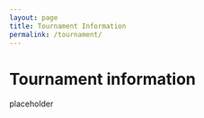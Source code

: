 ```yaml
---
layout: page
title: Tournament Information
permalink: /tournament/
---
```


# Tournament information

placeholder
